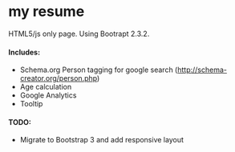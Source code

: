 # my resume
HTML5/js only page. Using Bootrapt 2.3.2.

#### Includes:
 - Schema.org Person tagging for google search (http://schema-creator.org/person.php)
 - Age calculation
 - Google Analytics
 - Tooltip

#### TODO:
 - Migrate to Bootstrap 3 and add responsive layout
